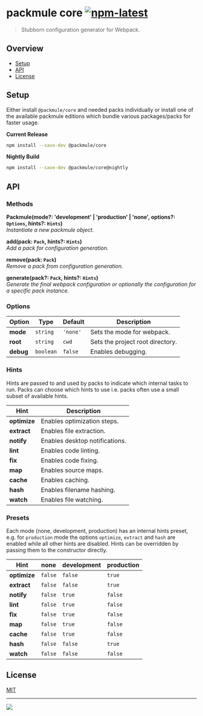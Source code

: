 # packmule core [![npm-latest]][npm]

> Stubborn configuration generator for Webpack.

## Overview

-   [Setup](#setup)
-   [API](#api)
-   [License](#license)

## Setup

Either install `@packmule/core` and needed packs individually
or install one of the available packmule editions which bundle
various packages/packs for faster usage.

**Current Release**

```bash
npm install --save-dev @packmule/core
```

**Nightly Build**

```bash
npm install --save-dev @packmule/core@nightly
```

## API

### Methods

**Packmule(mode?: 'development' | 'production' | 'none', options?: `Options`, hints?: `Hints`)**  
_Instantiate a new packmule object._

**add(pack: `Pack`, hints?: `Hints`)**  
_Add a pack for configuration generation._

**remove(pack: `Pack`)**  
_Remove a pack from configuration generation._

**generate(pack?: `Pack`, hints?: `Hints`)**  
_Generate the final webpack configuration or optionally the configuration for a specific pack instance._

### Options

| Option    | Type      | Default  | Description                      |
| --------- | --------- | -------- | -------------------------------- |
| **mode**  | `string`  | `'none'` | Sets the mode for webpack.       |
| **root**  | `string`  | `cwd`    | Sets the project root directory. |
| **debug** | `boolean` | `false`  | Enables debugging.               |

### Hints

Hints are passed to and used by packs to indicate which internal tasks to run.
Packs can choose which hints to use i.e. packs often use a small subset of available hints.

| Hint         | Description                    |
| ------------ | ------------------------------ |
| **optimize** | Enables optimization steps.    |
| **extract**  | Enables file extraction.       |
| **notify**   | Enables desktop notifications. |
| **lint**     | Enables code linting.          |
| **fix**      | Enables code fixing.           |
| **map**      | Enables source maps.           |
| **cache**    | Enables caching.               |
| **hash**     | Enables filename hashing.      |
| **watch**    | Enables file watching.         |

### Presets

Each mode (none, development, production) has an internal hints preset, e.g.
for `production` mode the options `optimize`, `extract` and `hash` are enabled
while all other hints are disabled. Hints can be overridden by passing them
to the constructor directly.

| Hint         | none    | development | production |
| ------------ | ------- | ----------- | ---------- |
| **optimize** | `false` | `false`     | `true`     |
| **extract**  | `false` | `false`     | `true`     |
| **notify**   | `false` | `true`      | `false`    |
| **lint**     | `false` | `true`      | `false`    |
| **fix**      | `false` | `true`      | `false`    |
| **map**      | `false` | `true`      | `false`    |
| **cache**    | `false` | `true`      | `false`    |
| **hash**     | `false` | `false`     | `true`     |
| **watch**    | `false` | `false`     | `false`    |

## License

[MIT](https://choosealicense.com/licenses/mit/)

---

[<img src="https://avatars.githubusercontent.com/u/4364197?s=64">](https://www.pixelart.at/)

[npm]: https://www.npmjs.com/package/@packmule/core
[npm-latest]: https://img.shields.io/npm/v/@packmule/core/latest?color=%230AC2FF&label=release&style=for-the-badge
